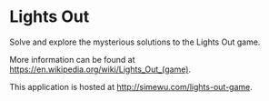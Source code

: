 # Lights Out
Solve and explore the mysterious solutions to the Lights Out game.

More information can be found at https://en.wikipedia.org/wiki/Lights_Out_(game).


This application is hosted at http://simewu.com/lights-out-game.
